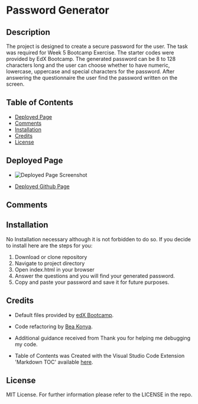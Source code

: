 # Password Generator

##  <a name='Description'></a>Description

The project is designed to create a secure password for the user. The task was required for Week 5 Bootcamp Exercise. The starter codes were provided by EdX Bootcamp. The generated password can be 8 to 128 characters long and the user can choose whether to have numeric, lowercase, uppercase and special characters for the password. After answering the questionnaire the user find the password written on the screen. 

##  <a name='TableofContents'></a>Table of Contents
<!-- vscode-markdown-toc -->
*  [Deployed Page](#DeployedPage)
*  [Comments](#Comments)
*  [Installation](#Installation)
*  [Credits](#Credits)
*  [License](#License)

<!-- vscode-markdown-toc-config
	numbering=true
	autoSave=true
	/vscode-markdown-toc-config -->
<!-- /vscode-markdown-toc -->

##  <a name='DeployedPage'></a>Deployed Page
- ![Deployed Page Screenshot]()

- [Deployed Github Page](https://beatak777.github.io/)

##  <a name='Comments'></a>Comments


##   <a name='Installation'></a>Installation
No Installation necessary although it is not forbidden to do so. If you decide to install here are the steps for you:
1. Download or clone repository
3. Navigate to project directory
2. Open index.html in your browser
3. Answer the questions and you will find your generated password.
4. Copy and paste your password and save it for future purposes.

##   <a name='Credits'></a>Credits

- Default files provided by [edX Bootcamp](https://www.edx.org/course/skills-bootcamp-in-front-end-web-development).



- Code refactoring by [Bea Konya](https://github.com/beatak777).
- Additional guidance received from []() Thank you for helping me debugging my code.
- Table of Contents was Created with the Visual Studio Code Extension 'Markdown TOC' available [here](https://marketplace.visualstudio.com/items?itemName=dumeng.markdown-toc).


##   <a name='License'></a>License
MIT License.
For further information please refer to the LICENSE in the repo.